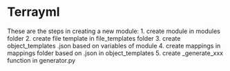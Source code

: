 # Terrayml

These are the steps in creating a new module:
    1. create module in modules folder
    2. create file template in file_templates folder
    3. create object_templates .json based on variables of module
    4. create mappings in mappings folder based on .json in object_templates
    5. create _generate_xxx function in generator.py